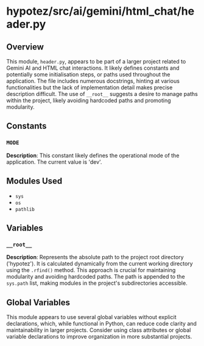# hypotez/src/ai/gemini/html_chat/header.py

## Overview

This module, `header.py`, appears to be part of a larger project related to Gemini AI and HTML chat interactions. It likely defines constants and potentially some initialisation steps, or paths used throughout the application.  The file includes numerous docstrings, hinting at various functionalities but the lack of implementation detail makes precise description difficult. The use of `__root__` suggests a desire to manage paths within the project, likely avoiding hardcoded paths and promoting modularity.


## Constants

### `MODE`

**Description**: This constant likely defines the operational mode of the application.  The current value is 'dev'.

## Modules Used

* `sys`
* `os`
* `pathlib`


## Variables

### `__root__`

**Description**:  Represents the absolute path to the project root directory ('hypotez'). It is calculated dynamically from the current working directory using the `.rfind()` method. This approach is crucial for maintaining modularity and avoiding hardcoded paths.  The path is appended to the `sys.path` list, making modules in the project's subdirectories accessible.


## Global Variables

This module appears to use several global variables without explicit declarations, which, while functional in Python, can reduce code clarity and maintainability in larger projects.  Consider using class attributes or global variable declarations to improve organization in more substantial projects.


```